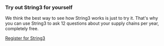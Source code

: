 <h3>Try out String3 for yourself</h3>
<p>We think the best way to see how String3 works is just to try it. That's why you can use String3 to ask 12 questions about your supply chains per year, completely free.</p>
<p class="button register-button">
	<a href="https://app.getstring3.com/account/register/">
		Register for String3
	</a>
</p>
